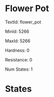 # Flower Pot

TextId: flower_pot

MinId: 5266

MaxId: 5266

Hardness: 0

Resistance: 0


Num States: 1

# States
```

```